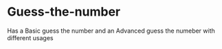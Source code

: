 # Guess-the-number
Has a Basic guess the number and an Advanced guess the numeber with different usages
